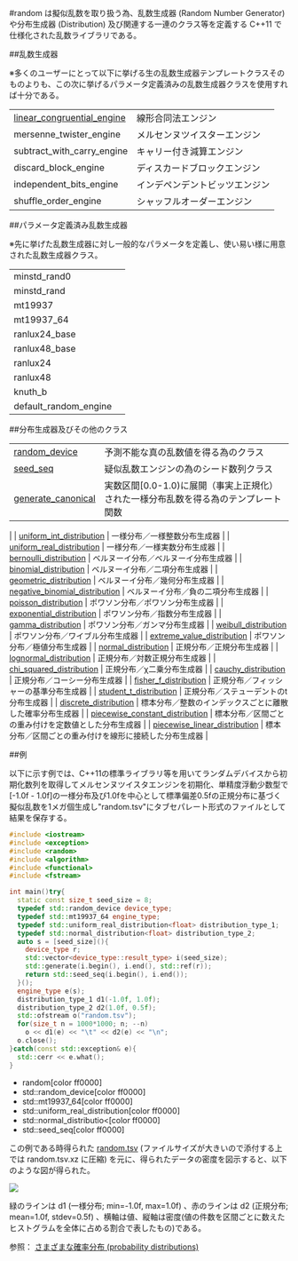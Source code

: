 #random
<random> は擬似乱数を取り扱う為、乱数生成器 (Random Number Generator) や分布生成器 (Distribution) 及び関連する一連のクラス等を定義する C++11 で仕様化された乱数ライブラリである。

##乱数生成器

※多くのユーザーにとって以下に挙げる生の乱数生成器テンプレートクラスそのものよりも、この次に挙げるパラメータ定義済みの乱数生成器クラスを使用すれば十分である。

| | |
|-------------------------------------------------------------------------------------------------------------------------------|-----------------------------------------------|
| [linear_congruential_engine ](./random/linear_congruential_engine.md) | 線形合同法エンジン |
| mersenne_twister_engine | メルセンヌツイスターエンジン |
| subtract_with_carry_engine | キャリー付き減算エンジン |
| discard_block_engine | ディスカードブロックエンジン |
| independent_bits_engine | インデペンデントビッツエンジン |
| shuffle_order_engine | シャッフルオーダーエンジン |

##パラメータ定義済み乱数生成器

※先に挙げた乱数生成器に対し一般的なパラメータを定義し、使い易い様に用意された乱数生成器クラス。

| | |
|-----------------------|--|
| minstd_rand0  | |
| minstd_rand | |
| mt19937 |  |
| mt19937_64 |  |
| ranlux24_base |  |
| ranlux48_base |  |
| ranlux24 |  |
| ranlux48 |  |
| knuth_b |  |
| default_random_engine |  |

##分布生成器及びその他のクラス

| | |
|---------------------------------------------------------------------------------------------------------------------------------------|--------------------------------------------------------------------------------------|
| [random_device](./random/random_device.md) | 予測不能な真の乱数値を得る為のクラス |
| [seed_seq](./random/seed_seq.md) | 疑似乱数エンジンの為のシード数列クラス |
| [generate_canonical](./random/generate_canonical.md) | 実数区間\[0.0-1.0\)に展開（事実上正規化）された一様分布乱数を得る為のテンプレート関数
 |
| [uniform_int_distribution](./random/uniform_int_distribution.md) | 一様分布／一様整数分布生成器 |
| [uniform_real_distribution](./random/uniform_real_distribution.md) | 一様分布／一様実数分布生成器 |
| [bernoulli_distribution](./random/bernoulli_distribution.md) | ベルヌーイ分布／ベルヌーイ分布生成器 |
| [binomial_distribution](./random/binomial_distribution.md) | ベルヌーイ分布／二項分布生成器 |
| [geometric_distribution](./random/geometric_distribution.md) | ベルヌーイ分布／幾何分布生成器 |
| [negative_binomial_distribution](./random/negative_binomial_distribution.md) | ベルヌーイ分布／負の二項分布生成器 |
| [poisson_distribution](./random/poisson_distribution.md) | ポワソン分布／ポワソン分布生成器 |
| [exponential_distribution](./random/exponential_distribution.md) | ポワソン分布／指数分布生成器 |
| [gamma_distribution](./random/gamma_distribution.md) | ポワソン分布／ガンマ分布生成器 |
| [weibull_distribution](./random/weibull_distribution.md) | ポワソン分布／ワイブル分布生成器 |
| [extreme_value_distribution](./random/extreme_value_distribution.md) | ポワソン分布／極値分布生成器 |
| [normal_distribution](./random/normal_distribution.md) | 正規分布／正規分布生成器 |
| [lognormal_distribution](./random/lognormal_distribution.md) | 正規分布／対数正規分布生成器 |
| [chi_squared_distribution](./random/chi_squared_distribution.md) | 正規分布／χ二乗分布生成器 |
| [cauchy_distribution](./random/cauchy_distribution.md) | 正規分布／コーシー分布生成器 |
| [fisher_f_distribution](./random/fisher_f_distribution.md) | 正規分布／フィッシャーの基準分布生成器 |
| [student_t_distribution](./random/student_t_distribution.md) | 正規分布／ステューデントのt分布生成器 |
| [discrete_distribution](./random/discrete_distribution.md) | 標本分布／整数のインデックスごとに離散した確率分布生成器 |
| [piecewise_constant_distribution](./random/piecewise_constant_distribution.md) | 標本分布／区間ごとの重み付けを定数値とした分布生成器 |
| [piecewise_linear_distribution](./random/piecewise_linear_distribution.md) | 標本分布／区間ごとの重み付けを線形に接続した分布生成器 |

##例

以下に示す例では、C++11の標準ライブラリ<random>等を用いてランダムデバイスから初期化数列を取得してメルセンヌツイスタエンジンを初期化、単精度浮動少数型で[-1.0f - 1.0f]の一様分布及び1.0fを中心として標準偏差0.5fの正規分布に基づく擬似乱数を1メガ個生成し"random.tsv"にタブセパレート形式のファイルとして結果を保存する。
```cpp
#include <iostream>
#include <exception>
#include <random>
#include <algorithm>
#include <functional>
#include <fstream>

int main()try{
  static const size_t seed_size = 8;
  typedef std::random_device device_type;
  typedef std::mt19937_64 engine_type;
  typedef std::uniform_real_distribution<float> distribution_type_1;
  typedef std::normal_distribution<float> distribution_type_2;
  auto s = [seed_size](){
    device_type r;
    std::vector<device_type::result_type> i(seed_size);
    std::generate(i.begin(), i.end(), std::ref(r));
    return std::seed_seq(i.begin(), i.end());
  }();
  engine_type e(s);
  distribution_type_1 d1(-1.0f, 1.0f);
  distribution_type_2 d2(1.0f, 0.5f);
  std::ofstream o("random.tsv");
  for(size_t n = 1000*1000; n; --n)
    o << d1(e) << "\t" << d2(e) << "\n";
  o.close();
}catch(const std::exception& e){
  std::cerr << e.what();
}
```
* random[color ff0000]
* std::random_device[color ff0000]
* std::mt19937_64[color ff0000]
* std::uniform_real_distribution[color ff0000]
* std::normal_distributio<[color ff0000]
* std::seed_seq[color ff0000]

この例である時得られた [random.tsv](https://github.com/cpprefjp/image/raw/master/reference/random/random.tsv.xz) (ファイルサイズが大きいので添付する上では random.tsv.xz に圧縮) を元に、得られたデータの密度を図示すると、以下のような図が得られた。

![](https://github.com/cpprefjp/image/raw/master/reference/random/random.png)

緑のラインは d1 (一様分布; min=-1.0f, max=1.0f) 、赤のラインは d2 (正規分布; mean=1.0f, stdev=0.5f) 、横軸は値、縦軸は密度(値の件数を区間ごとに数えたヒストグラムを全体に占める割合で表したもの)である。

参照：
[さまざまな確率分布 (probability distributions)](http://www.biwako.shiga-u.ac.jp/sensei/mnaka/ut/statdist.html)
